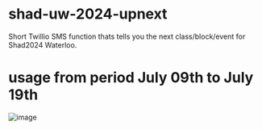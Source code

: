 # shad-uw-2024-upnext
Short Twillio SMS function thats tells you the next class/block/event for Shad2024 Waterloo.


# usage from period July 09th to July 19th

![image](https://github.com/user-attachments/assets/77d62c37-8c79-4515-bd69-7e3f222bbba9)

